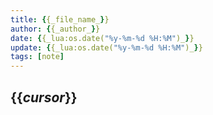 ```yaml
---
title: {{_file_name_}}
author: {{_author_}}
date: {{_lua:os.date("%y-%m-%d %H:%M")_}}
update: {{_lua:os.date("%y-%m-%d %H:%M")_}}
tags: [note]
---
```


## {{_cursor_}}
